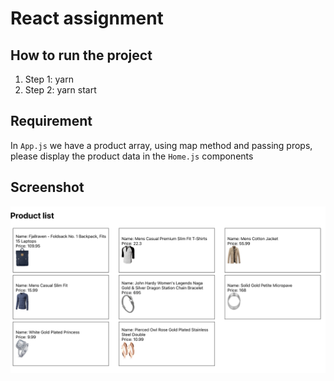 # React assignment

## How to run the project

1. Step 1: yarn
2. Step 2: yarn start

## Requirement

In `App.js` we have a product array, using map method and passing props, please display the product data in the `Home.js` components

## Screenshot

![productList](./src/screenshoot/productList.png)
